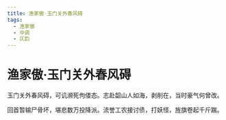```yaml
---
title: 渔家傲·玉门关外春风碍
tags:
  - 渔家傲
  - 中调
  - 仄韵
---
```


# 渔家傲·玉门关外春风碍

玉门关外春风碍，可讥濒死佝偻态。志赴韶山人如海，剥削在，当时豪气何曾改。

回首暂输尸骨坏，堪悲数万投降派。流誉工农接讨债，打妖怪，旌旗卷起千斤踹。